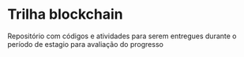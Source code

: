 # Trilha blockchain
Repositório com códigos e atividades para serem entregues durante o período de estagio para avaliação do progresso


